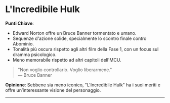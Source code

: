 # L'Incredibile Hulk 

 **Punti Chiave**: 
  - Edward Norton offre un Bruce Banner tormentato e umano.
  - Sequenze d'azione solide, specialmente lo scontro finale contro Abominio.
  - Tonalità più oscura rispetto agli altri film della Fase 1, con un focus sul dramma psicologico.
  - Meno memorabile rispetto ad altri capitoli dell'MCU.

> "Non voglio controllarlo. Voglio liberarmene."  
> — Bruce Banner

**Opinione**: Sebbene sia meno iconico, "L'Incredibile Hulk" ha i suoi meriti e offre un’interessante visione del personaggio.

---